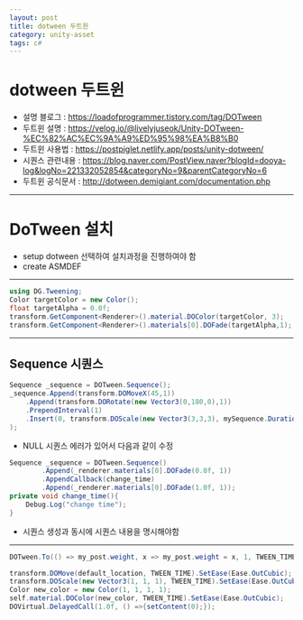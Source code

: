 ```yaml
---
layout: post
title: dotween 두트윈
category: unity-asset
tags: c#
---
```

# dotween 두트윈
* 설명 블로그 : https://loadofprogrammer.tistory.com/tag/DOTween
* 두트윈 설명 : https://velog.io/@livelyjuseok/Unity-DOTween-%EC%82%AC%EC%9A%A9%ED%95%98%EA%B8%B0
* 두트윈 사용법 : https://postpiglet.netlify.app/posts/unity-dotween/
* 시퀀스 관련내용 : https://blog.naver.com/PostView.naver?blogId=dooya-log&logNo=221332052854&categoryNo=9&parentCategoryNo=6
* 두트윈 공식문서 : http://dotween.demigiant.com/documentation.php

---

# DoTween 설치
* setup dotween 선택하여 설치과정을 진행하여야 함
* create ASMDEF

---

```c#
using DG.Tweening;
Color targetColor = new Color();
float targetAlpha = 0.0f;
transform.GetComponent<Renderer>().material.DOColor(targetColor, 3);
transform.GetComponent<Renderer>().materials[0].DOFade(targetAlpha,1);
```

---
## Sequence 시퀀스

```c#
Sequence _sequence = DOTween.Sequence();
_sequence.Append(transform.DOMoveX(45,1))
    .Append(transform.DORotate(new Vector3(0,180,0),1))
    .PrependInterval(1)
    .Insert(0, transform.DOScale(new Vector3(3,3,3), mySequence.Duration())
);
```

* NULL 시퀀스 에러가 있어서 다음과 같이 수정

```c#
Sequence _sequence = DOTween.Sequence()
        .Append(_renderer.materials[0].DOFade(0.0f, 1))
        .AppendCallback(change_time)
        .Append(_renderer.materials[0].DOFade(1.0f, 1));
private void change_time(){
    Debug.Log("change time");
}
```

* 시퀀스 생성과 동시에 시퀀스 내용을 명시해야함

---

```c#
DOTween.To(() => my_post.weight, x => my_post.weight = x, 1, TWEEN_TIME);
```

```c#
transform.DOMove(default_location, TWEEN_TIME).SetEase(Ease.OutCubic); 
transform.DOScale(new Vector3(1, 1, 1), TWEEN_TIME).SetEase(Ease.OutCubic); 
Color new_color = new Color(1, 1, 1, 1); 
self.material.DOColor(new_color, TWEEN_TIME).SetEase(Ease.OutCubic); 
DOVirtual.DelayedCall(1.0f, () =>{setContent(0);});
```